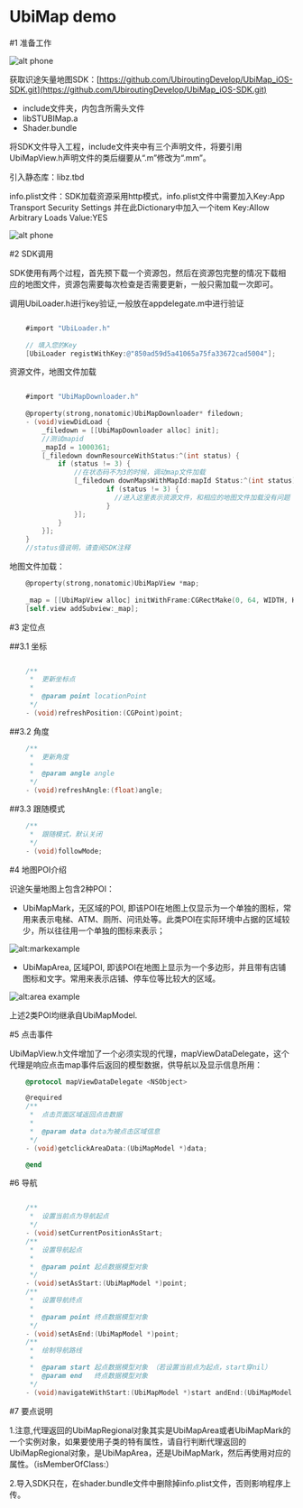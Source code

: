 UbiMap demo
===
#1 准备工作

![alt phone](http://ubirouting.com/imageUse/UbiMap.gif)


获取识途矢量地图SDK：[https://github.com/UbiroutingDevelop/UbiMap_iOS-SDK.git](https://github.com/UbiroutingDevelop/UbiMap_iOS-SDK.git)

- include文件夹，内包含所需头文件
- libSTUBIMap.a
- Shader.bundle

将SDK文件导入工程，include文件夹中有三个声明文件，将要引用UbiMapView.h声明文件的类后缀要从“.m”修改为“.mm”。

引入静态库：libz.tbd


info.plist文件：SDK加载资源采用http模式，info.plist文件中需要加入Key:App Transport Security Settings 并在此Dictionary中加入一个item Key:Allow Arbitrary Loads  Value:YES

![alt phone](http://ubirouting.com/imageUse/ubimaplibs_info.png)

#2 SDK调用

SDK使用有两个过程，首先预下载一个资源包，然后在资源包完整的情况下载相应的地图文件，资源包需要每次检查是否需要更新，一般只需加载一次即可。

调用UbiLoader.h进行key验证,一般放在appdelegate.m中进行验证
```objective-c

	#import "UbiLoader.h"
	
	// 填入您的Key
	[UbiLoader registWithKey:@"850ad59d5a41065a75fa33672cad5004"];
```
	
资源文件，地图文件加载

```objective-c

	#import "UbiMapDownloader.h"
	
	@property(strong,nonatomic)UbiMapDownloader* filedown;
	- (void)viewDidLoad {
		_filedown = [[UbiMapDownloader alloc] init];
		//测试mapid
		_mapId = 1000361;
		[_filedown downResourceWithStatus:^(int status) {
        	if (status != 3) {
	            //在状态码不为3的时候，调动map文件加载
	            [_filedown downMapsWithMapId:mapId Status:^(int status) {
		                if (status != 3) {
		                  //进入这里表示资源文件，和相应的地图文件加载没有问题
						}
		        }];
	        }
    	}];
	}
	//status值说明，请查阅SDK注释
```
	
地图文件加载：

```objective-c
	@property(strong,nonatomic)UbiMapView *map;
	
	_map = [[UbiMapView alloc] initWithFrame:CGRectMake(0, 64, WIDTH, HEIGHT-64) WithMapId:mapId];
	[self.view addSubview:_map];
```
    
#3 定位点

##3.1 坐标

```objective-c

	/**
 	 *  更新坐标点
 	 *
 	 *  @param point locationPoint
 	 */
	- (void)refreshPosition:(CGPoint)point;
```

##3.2 角度

```objective-c
	/**
	 *  更新角度
	 *
	 *  @param angle angle
	 */
	- (void)refreshAngle:(float)angle;
```

##3.3 跟随模式

```objective-c
	/**
	 *  跟随模式，默认关闭
	 */
	- (void)followMode;
```
	
#4 地图POI介绍

识途矢量地图上包含2种POI：

- UbiMapMark，无区域的POI, 即该POI在地图上仅显示为一个单独的图标，常用来表示电梯、ATM、厕所、问讯处等。此类POI在实际环境中占据的区域较少，所以往往用一个单独的图标来表示；
 
![alt:markexample](http://www.ubirouting.com/imageUse/ubimap_mark_example.jpg)

- UbiMapArea, 区域POI, 即该POI在地图上显示为一个多边形，并且带有店铺图标和文字。常用来表示店铺、停车位等比较大的区域。

![alt:area example](http://www.ubirouting.com/imageUse/ubimap_area_example.jpg)

上述2类POI均继承自UbiMapModel.

#5 点击事件

UbiMapView.h文件增加了一个必须实现的代理，mapViewDataDelegate，这个代理是响应点击map事件后返回的模型数据，供导航以及显示信息所用：

```objective-c
	@protocol mapViewDataDelegate <NSObject>

	@required	
	/**
	 *  点击页面区域返回点击数据
	 *
	 *  @param data data为被点击区域信息
	 */
	- (void)getclickAreaData:(UbiMapModel *)data;

	@end
```

#6 导航

```objective-c

	/**
	 *  设置当前点为导航起点
	 */
	- (void)setCurrentPositionAsStart;
	/**
	 *  设置导航起点
	 *
	 *  @param point 起点数据模型对象
	 */
	- (void)setAsStart:(UbiMapModel *)point;
	/**
	 *  设置导航终点
	 *
	 *  @param point 终点数据模型对象
	 */
	- (void)setAsEnd:(UbiMapModel *)point;
	/**
	 *  绘制导航路线
	 *
	 *  @param start 起点数据模型对象 （若设置当前点为起点，start穿nil）
	 *  @param end   终点数据模型对象
	 */
	- (void)navigateWithStart:(UbiMapModel *)start andEnd:(UbiMapModel *)end;
```

#7 要点说明

1.注意,代理返回的UbiMapRegional对象其实是UbiMapArea或者UbiMapMark的一个实例对象，如果要使用子类的特有属性，请自行判断代理返回的UbiMapRegional对象，是UbiMapArea，还是UbiMapMark，然后再使用对应的属性。（isMemberOfClass:）

2.导入SDK只在，在shader.bundle文件中删除掉info.plist文件，否则影响程序上传。
